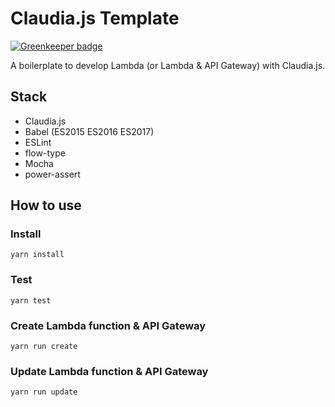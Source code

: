 # Claudia.js Template

[![Greenkeeper badge](https://badges.greenkeeper.io/gaishimo/claudiajs-template.svg)](https://greenkeeper.io/)

A boilerplate to develop Lambda (or Lambda & API Gateway) with Claudia.js.

## Stack

- Claudia.js
- Babel (ES2015 ES2016 ES2017)
- ESLint
- flow-type
- Mocha
- power-assert


## How to use

### Install

```
yarn install
```

### Test

```
yarn test
```

### Create Lambda function & API Gateway

```
yarn run create
```

### Update Lambda function & API Gateway

```
yarn run update
```